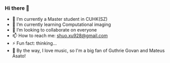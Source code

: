 ### Hi there 👋

- 🔭 I’m currently a Master student in CUHK(SZ)
- 🌱 I’m currently learning Computational imaging
- 👯 I’m looking to collaborate on everyone
- 📫 How to reach me: shuo.xu928@gmail.com
- ⚡ Fun fact: thinking...
- 🎵 By the way, I love music, so I'm a big fan of Guthrie Govan and Mateus Asato!
